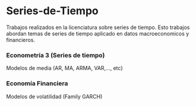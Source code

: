 # Series-de-Tiempo
Trabajos realizados en la licenciatura sobre series de tiempo. Esto trabajos abordan temas de series de tiempo aplicado en datos macroeconomicos y financieros. 

### Econometría 3 (Series de tiempo)
Modelos de media (AR, MA, ARMA, VAR,..., etc)

### Economía Financiera
Modelos de volatilidad (Family GARCH)


